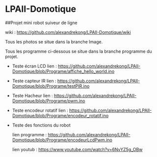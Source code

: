 # LPAII-Domotique
##Projet mini robot suiveur de ligne

  wiki : https://github.com/alexandrekong/LPAII-Domotique/wiki

  Tous les photos se situe dans la branche Image.
  
  Tous les programme ci-dessous se situe dans la branche programme du projet.
  
- Teste écran LCD 
  lien : https://github.com/alexandrekong/LPAII-Domotique/blob/Programe/affiche_hello_world.ino
- Teste capteur IR 
  lien : https://github.com/alexandrekong/LPAII-Domotique/blob/Programe/testPIR.ino
- Teste Hacheur 
  lien : https://github.com/alexandrekong/LPAII-Domotique/blob/Programe/pwm.ino
- Teste encodeur rotatif
  lien : https://github.com/alexandrekong/LPAII-Domotique/blob/Programe/encodeur_rotatif.ino
- Teste des fonctions du robot

  lien programme : https://github.com/alexandrekong/LPAII-Domotique/blob/Programe/encodeurLcdPwm.ino

  lien youtub : https://www.youtube.com/watch?v=6NvYZ5g_OBw


